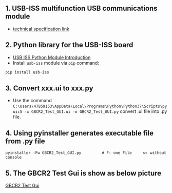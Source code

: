 ## 1. USB-ISS multifunction USB communications module
  - [technical specification link](https://www.robot-electronics.co.uk/htm/usb_iss_tech.htm)
## 2. Python library for the USB-ISS board
  - [USB ISS Python Module Introduction](https://usb-iss.readthedocs.io/en/latest/)
  - Install `usb-iss` module via `pip` command:
  ```python
  pip install usb-iss
  ```
## 3. Convert xxx.ui to xxx.py
  - Use the command `C:\Users\47859153\AppData\Local\Programs\Python\Python37\Scripts\pyuic5 -x GBCR2_Test_GUI.ui -o GBCR2_Test_GUI.py` convert .ui file into .py file.
## 4. Using pyinstaller generates executable file from .py file
```
pyinstaller -Fw GBCR2_Test_GUI.py         # F: one File     w: without console
```
## 5. The GBCR2 Test Gui is show as below picture
[GBCR2 Test Gui](https://github.com/weizhangccnu/GBCR2_Test/blob/master/Img/GBCR2_Test_Gui.PNG)
